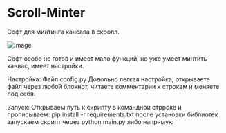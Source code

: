 # Scroll-Minter
Софт для минтинга кансава в скролл.

![image](https://github.com/user-attachments/assets/21b5a321-49e1-41c3-aa13-064798c6a154)

Софт особо не готов и имеет мало функций, но уже умеет минтить канвас, имеет настройки.


Настройка:
Файл config.py
Довольно легкая настройка, открываете файл через любой блокнот, читаете комментарии к строкам и меняете под себя.


Запуск:
Открываем путь к скрипту в командной стрроке и прописываем:
pip install -r requirements.txt
после установки библиотек запускаем скрипт через
python main.py либо напрямую
